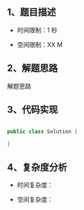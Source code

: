 ## 1、题目描述


+ 时间限制：1 秒

+ 空间限制：XX M

## 2、解题思路

解题思路

## 3、代码实现

```java

public class Solution {

}
```

## 4、复杂度分析

+ 时间复杂度：

+ 空间复杂度：